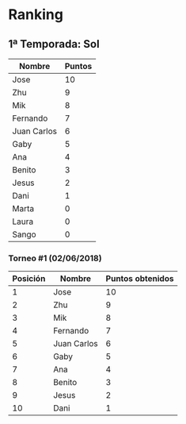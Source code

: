 # Ranking

## 1ª Temporada: Sol

| Nombre | Puntos |
| ------ | ------ |
| Jose | 10 |
| Zhu | 9 |
| Mik | 8 |
| Fernando | 7 |
| Juan Carlos | 6 |
| Gaby | 5 |
| Ana | 4 |
| Benito | 3 |
| Jesus | 2 |
| Dani | 1 |
| Marta | 0 |
| Laura | 0 |
| Sango | 0 |

### Torneo #1 (02/06/2018)
| Posición | Nombre | Puntos obtenidos |
| -------- | ------ | ---------------- |
| 1 | Jose | 10 |
| 2 | Zhu | 9 |
| 3 | Mik | 8 |
| 4 | Fernando | 7 |
| 5 | Juan Carlos | 6 |
| 6 | Gaby | 5 |
| 7 | Ana | 4 |
| 8 | Benito | 3 |
| 9 | Jesus | 2 |
| 10 | Dani | 1 |
